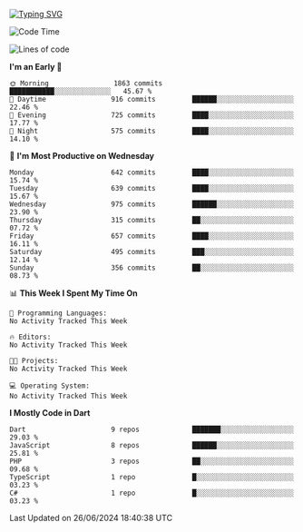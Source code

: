 
<a href="https://git.io/typing-svg"><img src="https://readme-typing-svg.demolab.com?font=Source+Code+Pro&pause=1000&random=false&width=435&lines=Hey+%F0%9F%A5%B6+iam+Yaskraz" alt="Typing SVG" /></a>
<!--START_SECTION:waka-->
![Code Time](http://img.shields.io/badge/Code%20Time-270%20hrs%2045%20mins-blue)

![Lines of code](https://img.shields.io/badge/From%20Hello%20World%20I%27ve%20Written-1.7%20million%20lines%20of%20code-blue)

**I'm an Early 🐤** 

```text
🌞 Morning                1863 commits        ███████████░░░░░░░░░░░░░░   45.67 % 
🌆 Daytime                916 commits         ██████░░░░░░░░░░░░░░░░░░░   22.46 % 
🌃 Evening                725 commits         ████░░░░░░░░░░░░░░░░░░░░░   17.77 % 
🌙 Night                  575 commits         ████░░░░░░░░░░░░░░░░░░░░░   14.10 % 
```
📅 **I'm Most Productive on Wednesday** 

```text
Monday                   642 commits         ████░░░░░░░░░░░░░░░░░░░░░   15.74 % 
Tuesday                  639 commits         ████░░░░░░░░░░░░░░░░░░░░░   15.67 % 
Wednesday                975 commits         ██████░░░░░░░░░░░░░░░░░░░   23.90 % 
Thursday                 315 commits         ██░░░░░░░░░░░░░░░░░░░░░░░   07.72 % 
Friday                   657 commits         ████░░░░░░░░░░░░░░░░░░░░░   16.11 % 
Saturday                 495 commits         ███░░░░░░░░░░░░░░░░░░░░░░   12.14 % 
Sunday                   356 commits         ██░░░░░░░░░░░░░░░░░░░░░░░   08.73 % 
```


📊 **This Week I Spent My Time On** 

```text
💬 Programming Languages: 
No Activity Tracked This Week

🔥 Editors: 
No Activity Tracked This Week

🐱‍💻 Projects: 
No Activity Tracked This Week

💻 Operating System: 
No Activity Tracked This Week
```

**I Mostly Code in Dart** 

```text
Dart                     9 repos             ███████░░░░░░░░░░░░░░░░░░   29.03 % 
JavaScript               8 repos             ██████░░░░░░░░░░░░░░░░░░░   25.81 % 
PHP                      3 repos             ██░░░░░░░░░░░░░░░░░░░░░░░   09.68 % 
TypeScript               1 repo              █░░░░░░░░░░░░░░░░░░░░░░░░   03.23 % 
C#                       1 repo              █░░░░░░░░░░░░░░░░░░░░░░░░   03.23 % 
```




 Last Updated on 26/06/2024 18:40:38 UTC
<!--END_SECTION:waka-->
